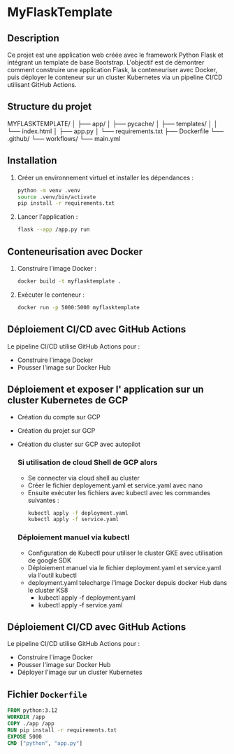 # MyFlaskTemplate

## Description

Ce projet est une application web créée avec le framework Python Flask et intégrant un template de base Bootstrap. L'objectif est de démontrer comment construire une application Flask, la conteneuriser avec Docker, puis déployer le conteneur sur un cluster Kubernetes via un pipeline CI/CD utilisant GitHub Actions.

## Structure du projet

MYFLASKTEMPLATE/
│
├── app/
│ ├── pycache/
│ ├── templates/
│ │ └── index.html
│ ├── app.py
│ └── requirements.txt
├── Dockerfile
└── .github/
└── workflows/
└── main.yml


## Installation



1. Créer un environnement virtuel et installer les dépendances :
    ```sh
    python -m venv .venv
    source .venv/bin/activate  
    pip install -r requirements.txt
    ```

2. Lancer l'application :
    ```sh
    flask --app /app.py run
    ```

## Conteneurisation avec Docker

1. Construire l'image Docker :
    ```sh
    docker build -t myflasktemplate .
    ```

2. Exécuter le conteneur :
    ```sh
    docker run -p 5000:5000 myflasktemplate
    ```

## Déploiement CI/CD avec GitHub Actions

Le pipeline CI/CD utilise GitHub Actions pour :

- Construire l'image Docker
- Pousser l'image sur Docker Hub

## Déploiement et exposer l' application sur un cluster Kubernetes de GCP

- Création du compte sur GCP
- Création du projet sur GCP
- Création du cluster sur GCP avec autopilot

    ### Si utilisation de cloud Shell de GCP alors 

    - Se connecter via cloud shell au cluster 
    - Créer le fichier deployement.yaml et service.yaml avec nano
    - Ensuite exécuter les fichiers avec kubectl avec les commandes suivantes : 
        ```sh
        kubectl apply -f deployment.yaml
        kubectl apply -f service.yaml
        ```

    ### Déploiement manuel via kubectl

    - Configuration de Kubectl pour utiliser le cluster GKE avec utilisation de google SDK
    - Déploiement manuel via le fichier deployment.yaml et service.yaml via l'outil kubectl
    - deployment.yaml telecharge l'image Docker depuis docker Hub dans le cluster KS8
        - kubectl apply -f deployment.yaml
        - kubectl apply -f service.yaml

## Déploiement CI/CD avec GitHub Actions

Le pipeline CI/CD utilise GitHub Actions pour :

- Construire l'image Docker
- Pousser l'image sur Docker Hub
- Déployer l'image sur un cluster Kubernetes

## Fichier `Dockerfile`

```Dockerfile
FROM python:3.12
WORKDIR /app
COPY ./app /app
RUN pip install -r requirements.txt
EXPOSE 5000
CMD ["python", "app.py"]

